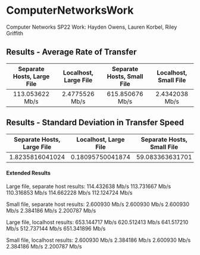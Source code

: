 # ComputerNetworksWork
Computer Networks SP22 Work: Hayden Owens, Lauren Korbel, Riley Griffith


## Results - Average Rate of Transfer
| Separate Hosts, Large File | Localhost, Large File | Separate Hosts, Small File | Localhost, Small File |
|:--------------------------:|:---------------------:|:--------------------------:|:---------------------:|
| 113.053622 Mb/s            | 2.4775526 Mb/s        | 615.850676 Mb/s            | 2.4342038 Mb/s        |

## Results - Standard Deviation in Transfer Speed
| Separate Hosts, Large File | Localhost, Large File | Separate Hosts, Small File | Localhost, Small File |
|:--------------------------:|:---------------------:|:--------------------------:|:---------------------:|
| 1.8235816041024            | 0.18095750041874      | 59.083363631701            | 0.1187155780039       |


#### Extended Results
Large file, separate host results:
114.432638 Mb/s
113.731667 Mb/s
110.316853 Mb/s
114.662228 Mb/s
112.124724 Mb/s

Small file, separate host results:
2.600930 Mb/s
2.600930 Mb/s
2.600930 Mb/s
2.384186 Mb/s
2.200787 Mb/s

Large file, localhost results:
653.144717 Mb/s
620.512413 Mb/s
641.517210 Mb/s
512.737144 Mb/s
651.341896 Mb/s

Small file, localhost results:
2.600930 Mb/s
2.384186 Mb/s
2.600930 Mb/s
2.384186 Mb/s
2.200787 Mb/s
